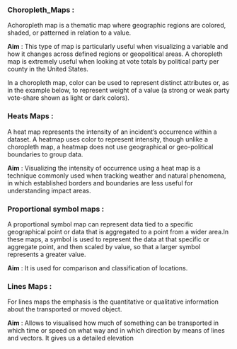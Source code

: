 ### Choropleth_Maps : 
Achoropleth map is a thematic map where geographic regions are colored, shaded, or patterned in relation to a value.

**Aim** : This type of map is particularly useful when visualizing a variable and how it changes across defined regions or geopolitical areas.
A choropleth map is extremely useful when looking at vote totals by political party per county in the United States. 

In a choropleth map, color can be used to represent distinct attributes or, as in the example below, to represent weight of a value (a strong or weak party vote-share shown as light or dark colors).

### Heats Maps : 
 A heat map represents the intensity of an incident’s occurrence within a dataset. A heatmap uses color to represent intensity, though unlike a choropleth map, a heatmap does not use geographical or geo-political boundaries to group data.

**Aim** : Visualizing the intensity of occurrence using a heat map is a technique commonly used when tracking weather and natural phenomena, in which established borders and boundaries are less useful for understanding impact areas.

### Proportional symbol maps : 
A proportional symbol map can represent data tied to a specific geographical point or data that is aggregated to a point from a wider area.In these maps, a symbol is used to represent the data at that specific or aggregate point, and then scaled by value, so that a larger symbol represents a greater value.

**Aim** :  It is used for comparison and classification of locations.

### Lines Maps : 
For lines maps the emphasis is the quantitative or qualitative information about the transported or moved object.

**Aim** : Allows to visualised how much of something can be transported in which time or speed on what way and in which direction by means of lines and vectors. It gives us a detailed elevation
